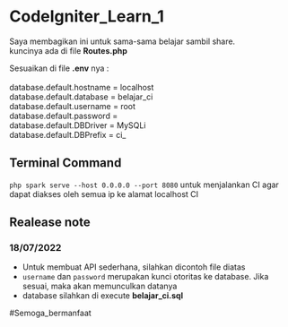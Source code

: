 # CodeIgniter_Learn_1

Saya membagikan ini untuk sama-sama belajar sambil share. <br>
kuncinya ada di file <b>Routes.php</b>

Sesuaikan di file <b>.env</b> nya : <br> <br>
database.default.hostname = localhost <br>
database.default.database = belajar_ci <br>
database.default.username = root <br>
database.default.password =  <br>
database.default.DBDriver = MySQLi <br>
database.default.DBPrefix = ci_ <br>

## Terminal Command

`php spark serve --host 0.0.0.0 --port 8080` untuk menjalankan CI agar dapat diakses oleh semua ip ke alamat localhost CI

## Realease note

### 18/07/2022

- Untuk membuat API sederhana, silahkan dicontoh file diatas
- `username` dan `password` merupakan kunci otoritas ke database. Jika sesuai, maka akan memunculkan datanya
- database silahkan di execute <b>belajar_ci.sql</b>

#Semoga_bermanfaat
